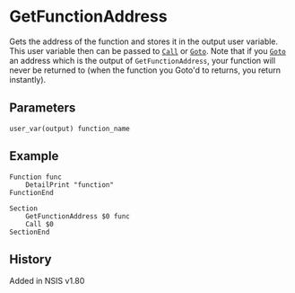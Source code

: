 # GetFunctionAddress

Gets the address of the function and stores it in the output user variable. This user variable then can be passed to [`Call`][1] or [`Goto`][2]. Note that if you [`Goto`][2] an address which is the output of `GetFunctionAddress`, your function will never be returned to (when the function you Goto'd to returns, you return instantly).

## Parameters

    user_var(output) function_name

## Example

	Function func
		DetailPrint "function"
	FunctionEnd
	 
	Section
		GetFunctionAddress $0 func
		Call $0
	SectionEnd

## History

Added in NSIS v1.80

[1]: Call.md
[2]: Goto.md